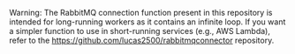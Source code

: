 Warning: The RabbitMQ connection function present in this repository is intended for long-running workers as it contains an infinite loop. If you want a simpler function to use in short-running services 
(e.g., AWS Lambda), refer to the https://github.com/lucas2500/rabbitmqconnector repository.
